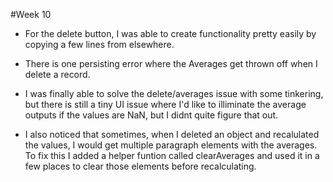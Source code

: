 #Week 10
- For the delete button, I was able to create functionality pretty easily by copying a few lines from elsewhere.
- There is one persisting error where the Averages get thrown off when I delete a record. 

- I was finally able to solve the delete/averages issue with some tinkering, but there is still a tiny UI issue where I'd like to illiminate the average outputs if the values are NaN, but I didnt quite figure that out.

- I also noticed that sometimes, when I deleted an object and recalulated the values, I would get multiple paragraph elements with the averages. To fix this I added a helper funtion called clearAverages and used it in a few places to clear those elements before recalculating.